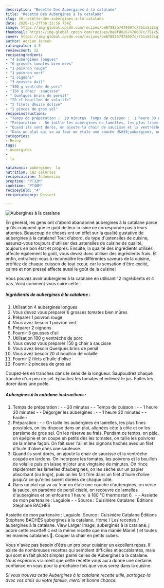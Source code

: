 ```yaml
---
description: "Recette Des Aubergines à la catalane"
title: "Recette Des Aubergines à la catalane"
slug: 46-recette-des-aubergines-a-la-catalane
date: 2020-11-27T06:13:56.734Z
image: https://img-global.cpcdn.com/recipes/be8f88267478007c/751x532cq70/aubergines-a-la-catalane-photo-principale-de-la-recette.jpg
thumbnail: https://img-global.cpcdn.com/recipes/be8f88267478007c/751x532cq70/aubergines-a-la-catalane-photo-principale-de-la-recette.jpg
cover: https://img-global.cpcdn.com/recipes/be8f88267478007c/751x532cq70/aubergines-a-la-catalane-photo-principale-de-la-recette.jpg
author: Adrian Jensen
ratingvalue: 4.5
reviewcount: 12
recipeingredient:
- "4 aubergines longues"
- "6 grosses tomates bien mres"
- "1 poivron rouge"
- "1 poivron vert"
- "2 oignons"
- "3 gousses dail"
- "100 g ventrche de porc"
- "150 g chair  saucisse"
- " Quelques brins de persil"
- "20 cl bouillon de volaille"
- "2 filets dhuile dolive"
- "2 pinces de gros sel"
recipeinstructions:
- "Temps de préparation :  20 minutes  Temps de cuisson :  1 heure 30 minutes  Dégorger les aubergines :  1 heure 30 minutes  Facile :"
- "Préparation :  On taille les aubergines en lamelles, les plus fines possibles, on les dispose dans un plat, alignées côte à côte et on les parsème de gros sel. On les réserve au frais. Pendant ce temps, on pèle, on épépine et on coupe en petits dès les tomates, on taille les poivrons de la même façon. On fait suer l&#39;ail et les oignons hachés avec un filet d&#39;huile d&#39;olive dans une sauteuse."
- "Quand ils sont dorés, on ajoute la chair de saucisse et la ventrèche coupée en lardons. On incorpore les tomates, les poivrons et le bouillon de volaille puis on laisse mijoter une vingtaine de minutes. On rince rapidement les lamelles d&#39;aubergines, on les sèche sur un papier absorbant (ou linge), puis on les fait frire dans un filet d&#39;huile d&#39;olive jusqu&#39;à ce qu&#39;elles soient dorées de chaque côté."
- "Dans un plat qui va au four on étale une couche d&#39;aubergines, on verse la sauce, on parsème de persil ciselé, on recouvre de lamelles d&#39;aubergines et on enfourne 1 heure  à 180 °C thermostat 6.   Assiette de mon partenaire : Laguiole  Source : Cuisinière Catalane  Éditions Stéphane BACHÈS"
categories:
- Resep
tags:
- aubergines
- 
- la

katakunci: aubergines  la 
nutrition: 182 calories
recipecuisine: Indonesian
preptime: "PT32M"
cooktime: "PT40M"
recipeyield: "4"
recipecategory: Dessert

---
```



![Aubergines à la catalane](https://img-global.cpcdn.com/recipes/be8f88267478007c/751x532cq70/aubergines-a-la-catalane-photo-principale-de-la-recette.jpg)

En général, les gens ont d'abord abandonné aubergines à la catalane parce qu'ils craignent que le goût de leur cuisine ne corresponde pas à leurs attentes. Beaucoup de choses ont un effet sur la qualité gustative de aubergines à la catalane! Tout d'abord, du type d'ustensiles de cuisine, assurez-vous toujours d'utiliser des ustensiles de cuisine de qualité, toujours en bon état et propres. Ensuite, la qualité des ingrédients utilisés affecte également le goût, vous devez donc utiliser des ingrédients frais. Et enfin, entraînez-vous à reconnaître les différentes saveurs de la cuisine, profitez de chaque cuisson de tout cœur, car la sensation d'être excité, calme et non pressé affecte aussi le goût de la cuisine!

<!--inarticleads1-->

Vous pouvez avoir aubergines à la catalane en utilisant 12 Ingrédients et 4 pas. Voici comment vous cuire cette.

##### Ingrédients de aubergines à la catalane :

1. Utilisation 4 aubergines longues
1. Vous devez vous préparer 6 grosses tomates bien mûres
1. Préparer 1 poivron rouge
1. Vous avez besoin 1 poivron vert
1. Préparer 2 oignons
1. Fournir 3 gousses d&#39;ail
1. Utilisation 100 g ventrèche de porc
1. Vous devez vous préparer 150 g chair à saucisse
1. Vous avez besoin  Quelques brins de persil
1. Vous avez besoin 20 cl bouillon de volaille
1. Fournir 2 filets d&#39;huile d&#39;olive
1. Fournir 2 pincées de gros sel


Coupez-les en tranches dans le sens de la longueur. Saupoudrez chaque tranche d&#39;un peu de sel. Epluchez les tomates et enlevez le jus. Faites les dorer dans une poêle. 

<!--inarticleads2-->

##### Aubergines à la catalane instructions :

1. Temps de préparation : -  - 20 minutes -  - Temps de cuisson : -  - 1 heure 30 minutes -  - Dégorger les aubergines : -  - 1 heure 30 minutes -  - Facile :
1. Préparation : -  - On taille les aubergines en lamelles, les plus fines possibles, on les dispose dans un plat, alignées côte à côte et on les parsème de gros sel. On les réserve au frais. Pendant ce temps, on pèle, on épépine et on coupe en petits dès les tomates, on taille les poivrons de la même façon. On fait suer l&#39;ail et les oignons hachés avec un filet d&#39;huile d&#39;olive dans une sauteuse.
1. Quand ils sont dorés, on ajoute la chair de saucisse et la ventrèche coupée en lardons. On incorpore les tomates, les poivrons et le bouillon de volaille puis on laisse mijoter une vingtaine de minutes. On rince rapidement les lamelles d&#39;aubergines, on les sèche sur un papier absorbant (ou linge), puis on les fait frire dans un filet d&#39;huile d&#39;olive jusqu&#39;à ce qu&#39;elles soient dorées de chaque côté.
1. Dans un plat qui va au four on étale une couche d&#39;aubergines, on verse la sauce, on parsème de persil ciselé, on recouvre de lamelles d&#39;aubergines et on enfourne 1 heure  à 180 °C thermostat 6.  -  - Assiette de mon partenaire : Laguiole -  - Source : Cuisinière Catalane  Éditions Stéphane BACHÈS


Assiette de mon partenaire : Laguiole. Source : Cuisinière Catalane Éditions Stéphane BACHÈS aubergines à la catalane. Home / Les recettes / aubergines à la catalane. View Larger Image; aubergines à la catalane. j adore cette recette!! c est la même recette que ma mamie Marie! ( et toutes les mamies catalanes 🙂. Couper la chair en petits cubes. 

<!--inarticleads1-->

<p>
Vous n'avez pas besoin d'être un pro pour cuisiner un excellent repas. Il existe de nombreuses recettes qui semblent difficiles et accablantes, mais qui sont en fait plutôt simples parmi celles de Aubergines à la catalane. Nous espérons vraiment que cette recette vous aura donné une certaine confiance en vous pour la prochaine fois que vous serez dans la cuisine.
</p>

<p>
<i>Si vous trouvez cette Aubergines à la catalane recette utile, partagez-la avec vos amis ou votre famille, merci et bonne chance.</i>
</p>
